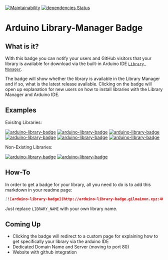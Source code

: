 [![Maintainability](https://api.codeclimate.com/v1/badges/9dfc74cb3e65fb4dcd84/maintainability)](https://codeclimate.com/github/gilmaimon/Arduino-Library-Manager-Badge/maintainability) [![dependencies Status](https://david-dm.org/gilmaimon/Arduino-Library-Manager-Badge/status.svg)](https://david-dm.org/gilmaimon/Arduino-Library-Manager-Badge)

# Arduino Library-Manager Badge

## What is it?
With this badge you can notify your users and GitHub visitors that your library is available for download via the built-in Arduino IDE [`Library Manager`](https://www.arduino.cc/en/guide/libraries).

The badge will show whether the library is available in the Library Manager and if so, what is the latest release available. Clicking on the badge will open up explanation for new users on how to install libraries with the Library Manager and Arduino IDE.

## Examples
Exisitng Libraries:  
  
[![arduino-library-badge](http://arduino-library-badge.gilmaimon.xyz:4040/badge/ArduinoCloudStorage.svg)](https://www.arduino.cc/en/guide/libraries) [![arduino-library-badge](http://arduino-library-badge.gilmaimon.xyz:4040/badge/ArduinoComponents.svg)](https://www.arduino.cc/en/guide/libraries) [![arduino-library-badge](http://arduino-library-badge.gilmaimon.xyz:4040/badge/FastLED.svg)](https://www.arduino.cc/en/guide/libraries) [![arduino-library-badge](http://arduino-library-badge.gilmaimon.xyz:4040/badge/HttpClient.svg)](https://www.arduino.cc/en/guide/libraries) [![arduino-library-badge](http://arduino-library-badge.gilmaimon.xyz:4040/badge/MQTT.svg)](https://www.arduino.cc/en/guide/libraries) [![arduino-library-badge](http://arduino-library-badge.gilmaimon.xyz:4040/badge/ArduinoJson.svg)](https://www.arduino.cc/en/guide/libraries)

Non-Existing Libraries:  
  
[![arduino-library-badge](http://arduino-library-badge.gilmaimon.xyz:4040/badge/NoWay.svg)](https://www.arduino.cc/en/guide/libraries) [![arduino-library-badge](http://arduino-library-badge.gilmaimon.xyz:4040/badge/Not%20A%20Real%20Library.svg)](https://www.arduino.cc/en/guide/libraries)

## How-To
In order to get a badge for your library, all you need to do is to add this markdown in your readme page:
```markdown
[![arduino-library-badge](http://arduino-library-badge.gilmaimon.xyz:4040/badge/LIBRARY_NAME.svg)](https://www.arduino.cc/en/guide/libraries)
```
Just replace `LIBRARY_NAME` with your own library name.

## Coming Up
- Clicking the badge will redirect to a custom page for explaining how to get specifically your library via the arduino IDE
- Dedicated Domain Name and Server (moving to port 80)
- Website with github integration
